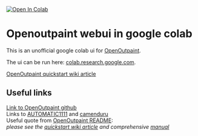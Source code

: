 [![Open In Colab](https://colab.research.google.com/assets/colab-badge.svg)](https://colab.research.google.com/github/antonovmaxim/openoutpaint_webui_colab/blob/main/openoutpaint_webui_colab.ipynb)

# Openoutpaint webui in google colab

This is an unofficial google colab ui for [OpenOutpaint](https://github.com/zero01101/openOutpaint).

The ui can be run here: [colab.research.google.com](https://colab.research.google.com/github/antonovmaxim/openoutpaint_webui_colab/blob/main/openoutpaint_webui_colab.ipynb).

[OpenOutpaint quickstart wiki article](https://github.com/zero01101/openOutpaint/wiki/SBS-Guided-Example)

## Useful links
[Link to OpenOutpaint github](https://github.com/zero01101/openOutpaint)<br>
Links to [AUTOMATIC1111](https://github.com/AUTOMATIC1111) and [camenduru](https://github.com/camenduru)<br>
Useful quote from [OpenOutpaint README](https://github.com/zero01101/openOutpaint/blob/main/README.md):<br>*please see the [quickstart wiki article](https://github.com/zero01101/openOutpaint/wiki/SBS-Guided-Example) and comprehensive [manual](https://github.com/zero01101/openOutpaint/wiki/Manual)*